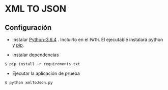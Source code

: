 ﻿# XML TO JSON

## Configuración



- Instalar [Python-3.6.4](https://www.python.org/ftp/python/3.6.4/python-3.6.4-amd64.exe)
. Incluirlo en el `PATH`.
El ejecutable instalará python y [pip](https://pip.pypa.io/en/stable/).

- Instalar dependencias
```shell
$ pip install -r requirements.txt
```

- Ejecutar la aplicación de prueba
```
$ python xmlToJson.py
```
